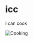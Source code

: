 # icc
I can cook

![Cooking](https://cdn.pixabay.com/photo/2016/12/26/17/28/food-1932466_960_720.jpg)
